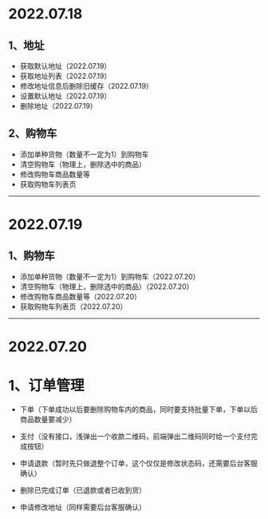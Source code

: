 # 2022.07.18

## 1、地址

+ 获取默认地址（2022.07.19）
+ 获取地址列表（2022.07.19）
+ 修改地址信息后删除旧缓存（2022.07.19）
+ 设置默认地址（2022.07.19）
+ 删除地址（2022.07.19）

## 2、购物车

+ 添加单种货物（数量不一定为1）到购物车
+ 清空购物车（物理上，删除选中的商品）
+ 修改购物车商品数量等
+ 获取购物车列表页

--- 

# 2022.07.19

## 1、购物车

- 添加单种货物（数量不一定为1）到购物车（2022.07.20）
- 清空购物车（物理上，删除选中的商品）（2022.07.20）
- 修改购物车商品数量等（2022.07.20）
- 获取购物车列表页（2022.07.20）

--- 

# 2022.07.20

# 1、订单管理

+ 下单（下单成功以后要删除购物车内的商品，同时要支持批量下单，下单以后商品数量要减少）

+ 支付（没有接口，浅弹出一个收款二维码，前端弹出二维码同时给一个支付完成按钮）

+ 申请退款（暂时先只做退整个订单，这个仅仅是修改状态码，还需要后台客服确认）

+ 删除已完成订单（已退款或者已收到货）

+ 申请修改地址（同样需要后台客服确认）